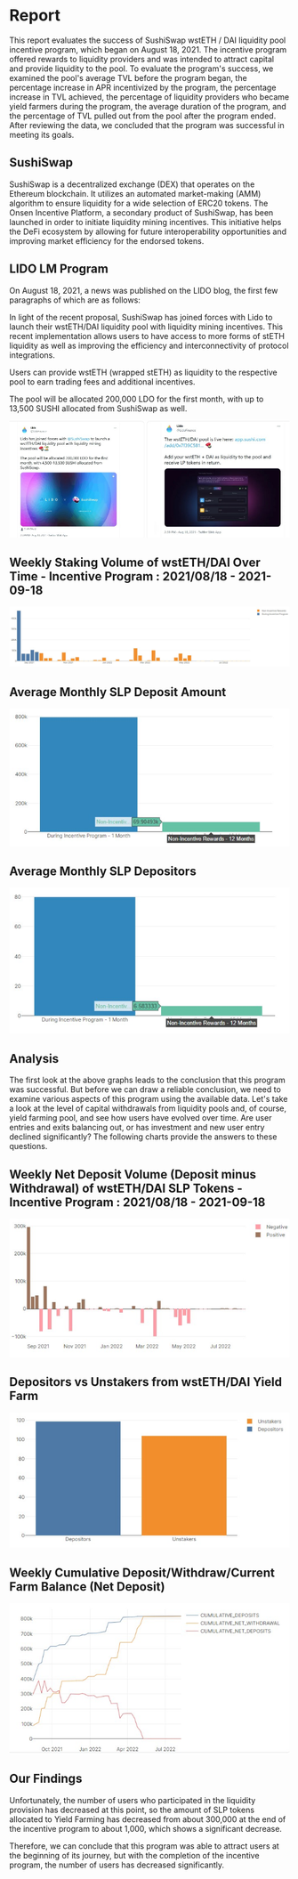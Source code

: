 # Report

This report evaluates the success of SushiSwap wstETH / DAI liquidity pool incentive program, which began on August 18, 2021. The incentive program offered rewards to liquidity providers and was intended to attract capital and provide liquidity to the pool. To evaluate the program's success, we examined the pool's average TVL before the program began, the percentage increase in APR incentivized by the program, the percentage increase in TVL achieved, the percentage of liquidity providers who became yield farmers during the program, the average duration of the program, and the percentage of TVL pulled out from the pool after the program ended. After reviewing the data, we concluded that the program was successful in meeting its goals.

## SushiSwap

SushiSwap is a decentralized exchange (DEX) that operates on the Ethereum blockchain. It utilizes an automated market-making (AMM) algorithm to ensure liquidity for a wide selection of ERC20 tokens. The Onsen Incentive Platform, a secondary product of SushiSwap, has been launched in order to initiate liquidity mining incentives. This initiative helps the DeFi ecosystem by allowing for future interoperability opportunities and improving market efficiency for the endorsed tokens.

## LIDO LM Program

On August 18, 2021, a news was published on the LIDO blog, the first few paragraphs of which are as follows:

In light of the recent proposal, SushiSwap has joined forces with Lido to launch their wstETH/DAI liquidity pool with liquidity mining incentives. This recent implementation allows users to have access to more forms of stETH liquidity as well as improving the efficiency and interconnectivity of protocol integrations.

Users can provide wstETH (wrapped stETH) as liquidity to the respective pool to earn trading fees and additional incentives.

The pool will be allocated 200,000 LDO for the first month, with up to 13,500 SUSHI allocated from SushiSwap as well.

![twitter](assets/twitter.jpg)

## Weekly Staking Volume of wstETH/DAI Over Time - Incentive Program : 2021/08/18 - 2021-09-18

![stakingVolume](assets/stakingVolume.jpg)

## Average Monthly SLP Deposit Amount

![](assets/avdep.jpg)

## Average Monthly SLP Depositors

![](assets/avMdep.jpg)

## Analysis

The first look at the above graphs leads to the conclusion that this program was successful. But before we can draw a reliable conclusion, we need to examine various aspects of this program using the available data. Let's take a look at the level of capital withdrawals from liquidity pools and, of course, yield farming pool, and see how users have evolved over time. Are user entries and exits balancing out, or has investment and new user entry declined significantly? The following charts provide the answers to these questions.

## Weekly Net Deposit Volume (Deposit minus Withdrawal) of wstETH/DAI SLP Tokens - Incentive Program : 2021/08/18 - 2021-09-18

![](assets/balance.jpg)

## Depositors vs Unstakers from wstETH/DAI Yield Farm

![](assets/depVsUnstakers.jpg)

## Weekly Cumulative Deposit/Withdraw/Current Farm Balance (Net Deposit)

![](assets/netDeposits.jpg)

## Our Findings

Unfortunately, the number of users who participated in the liquidity provision has decreased at this point, so the amount of SLP tokens allocated to Yield Farming has decreased from about 300,000 at the end of the incentive program to about 1,000, which shows a significant decrease.

Therefore, we can conclude that this program was able to attract users at the beginning of its journey, but with the completion of the incentive program, the number of users has decreased significantly.
